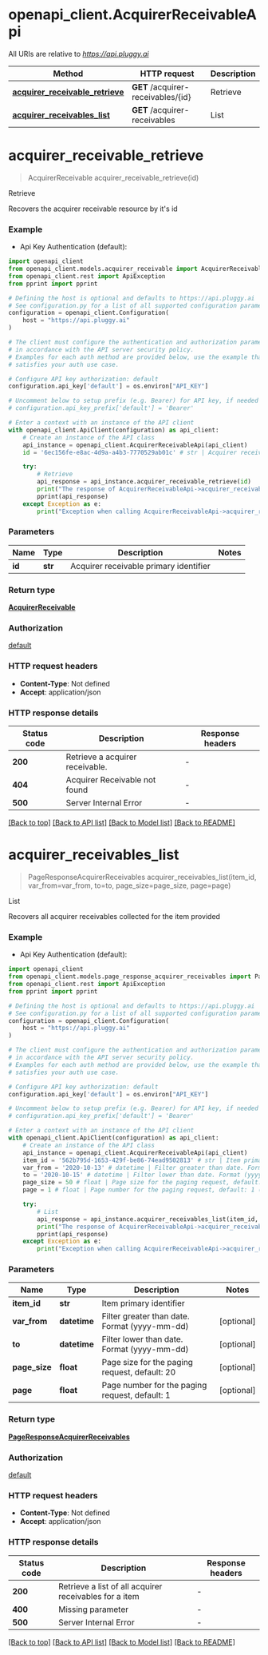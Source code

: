 # openapi_client.AcquirerReceivableApi

All URIs are relative to *https://api.pluggy.ai*

Method | HTTP request | Description
------------- | ------------- | -------------
[**acquirer_receivable_retrieve**](AcquirerReceivableApi.md#acquirer_receivable_retrieve) | **GET** /acquirer-receivables/{id} | Retrieve
[**acquirer_receivables_list**](AcquirerReceivableApi.md#acquirer_receivables_list) | **GET** /acquirer-receivables | List


# **acquirer_receivable_retrieve**
> AcquirerReceivable acquirer_receivable_retrieve(id)

Retrieve

Recovers the acquirer receivable resource by it's id

### Example

* Api Key Authentication (default):

```python
import openapi_client
from openapi_client.models.acquirer_receivable import AcquirerReceivable
from openapi_client.rest import ApiException
from pprint import pprint

# Defining the host is optional and defaults to https://api.pluggy.ai
# See configuration.py for a list of all supported configuration parameters.
configuration = openapi_client.Configuration(
    host = "https://api.pluggy.ai"
)

# The client must configure the authentication and authorization parameters
# in accordance with the API server security policy.
# Examples for each auth method are provided below, use the example that
# satisfies your auth use case.

# Configure API key authorization: default
configuration.api_key['default'] = os.environ["API_KEY"]

# Uncomment below to setup prefix (e.g. Bearer) for API key, if needed
# configuration.api_key_prefix['default'] = 'Bearer'

# Enter a context with an instance of the API client
with openapi_client.ApiClient(configuration) as api_client:
    # Create an instance of the API class
    api_instance = openapi_client.AcquirerReceivableApi(api_client)
    id = '6ec156fe-e8ac-4d9a-a4b3-7770529ab01c' # str | Acquirer receivable primary identifier

    try:
        # Retrieve
        api_response = api_instance.acquirer_receivable_retrieve(id)
        print("The response of AcquirerReceivableApi->acquirer_receivable_retrieve:\n")
        pprint(api_response)
    except Exception as e:
        print("Exception when calling AcquirerReceivableApi->acquirer_receivable_retrieve: %s\n" % e)
```



### Parameters


Name | Type | Description  | Notes
------------- | ------------- | ------------- | -------------
 **id** | **str**| Acquirer receivable primary identifier | 

### Return type

[**AcquirerReceivable**](AcquirerReceivable.md)

### Authorization

[default](../README.md#default)

### HTTP request headers

 - **Content-Type**: Not defined
 - **Accept**: application/json

### HTTP response details

| Status code | Description | Response headers |
|-------------|-------------|------------------|
**200** | Retrieve a acquirer receivable. |  -  |
**404** | Acquirer Receivable not found |  -  |
**500** | Server Internal Error |  -  |

[[Back to top]](#) [[Back to API list]](../README.md#documentation-for-api-endpoints) [[Back to Model list]](../README.md#documentation-for-models) [[Back to README]](../README.md)

# **acquirer_receivables_list**
> PageResponseAcquirerReceivables acquirer_receivables_list(item_id, var_from=var_from, to=to, page_size=page_size, page=page)

List

Recovers all acquirer receivables collected for the item provided

### Example

* Api Key Authentication (default):

```python
import openapi_client
from openapi_client.models.page_response_acquirer_receivables import PageResponseAcquirerReceivables
from openapi_client.rest import ApiException
from pprint import pprint

# Defining the host is optional and defaults to https://api.pluggy.ai
# See configuration.py for a list of all supported configuration parameters.
configuration = openapi_client.Configuration(
    host = "https://api.pluggy.ai"
)

# The client must configure the authentication and authorization parameters
# in accordance with the API server security policy.
# Examples for each auth method are provided below, use the example that
# satisfies your auth use case.

# Configure API key authorization: default
configuration.api_key['default'] = os.environ["API_KEY"]

# Uncomment below to setup prefix (e.g. Bearer) for API key, if needed
# configuration.api_key_prefix['default'] = 'Bearer'

# Enter a context with an instance of the API client
with openapi_client.ApiClient(configuration) as api_client:
    # Create an instance of the API class
    api_instance = openapi_client.AcquirerReceivableApi(api_client)
    item_id = '562b795d-1653-429f-be86-74ead9502813' # str | Item primary identifier
    var_from = '2020-10-13' # datetime | Filter greater than date. Format (yyyy-mm-dd) (optional)
    to = '2020-10-15' # datetime | Filter lower than date. Format (yyyy-mm-dd) (optional)
    page_size = 50 # float | Page size for the paging request, default: 20 (optional)
    page = 1 # float | Page number for the paging request, default: 1 (optional)

    try:
        # List
        api_response = api_instance.acquirer_receivables_list(item_id, var_from=var_from, to=to, page_size=page_size, page=page)
        print("The response of AcquirerReceivableApi->acquirer_receivables_list:\n")
        pprint(api_response)
    except Exception as e:
        print("Exception when calling AcquirerReceivableApi->acquirer_receivables_list: %s\n" % e)
```



### Parameters


Name | Type | Description  | Notes
------------- | ------------- | ------------- | -------------
 **item_id** | **str**| Item primary identifier | 
 **var_from** | **datetime**| Filter greater than date. Format (yyyy-mm-dd) | [optional] 
 **to** | **datetime**| Filter lower than date. Format (yyyy-mm-dd) | [optional] 
 **page_size** | **float**| Page size for the paging request, default: 20 | [optional] 
 **page** | **float**| Page number for the paging request, default: 1 | [optional] 

### Return type

[**PageResponseAcquirerReceivables**](PageResponseAcquirerReceivables.md)

### Authorization

[default](../README.md#default)

### HTTP request headers

 - **Content-Type**: Not defined
 - **Accept**: application/json

### HTTP response details

| Status code | Description | Response headers |
|-------------|-------------|------------------|
**200** | Retrieve a list of all acquirer receivables for a item |  -  |
**400** | Missing parameter |  -  |
**500** | Server Internal Error |  -  |

[[Back to top]](#) [[Back to API list]](../README.md#documentation-for-api-endpoints) [[Back to Model list]](../README.md#documentation-for-models) [[Back to README]](../README.md)

